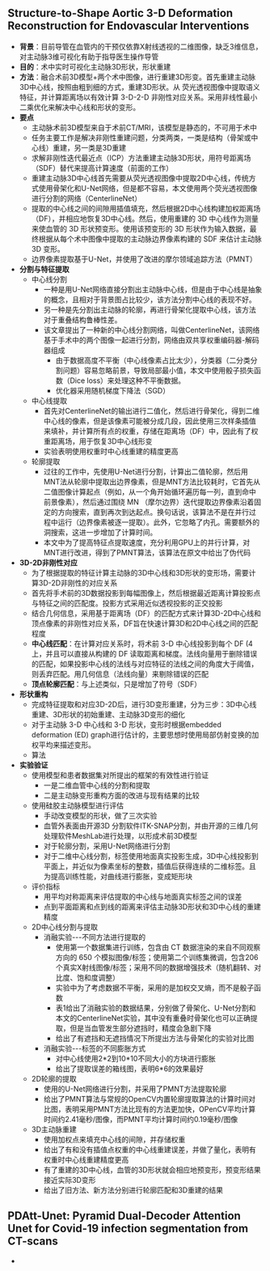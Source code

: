 ## Structure-to-Shape Aortic 3-D Deformation Reconstruction for Endovascular Interventions

- **背景**：目前导管在血管内的干预仅依靠X射线透视的二维图像，缺乏3维信息，对主动脉3维可视化有助于指导医生操作导管
- **目的**：术中实时可视化主动脉3D形状，形状重建
- **方法**：融合术前3D模型+两个术中图像，进行重建3D形变。首先重建主动脉3D中心线，按照由粗到细的方式，重建3D形状。从 荧光透视图像中提取语义特征，并计算距离场以有效计算 3-D-2-D 非刚性对应关系。采用非线性最小二乘优化来解决中心线和形状的变形。
- **要点**
  - 主动脉术前3D模型来自于术前CT/MRI，该模型是静态的，不可用于术中
  - 任务主要工作是解决非刚性重建问题，分类两类，一类是结构（骨架或中心线）重建，另一类是3D重建
  - 求解非刚性迭代最近点（ICP）方法重建主动脉3D形状，用符号距离场（SDF）替代来提高计算速度（前面的工作）
  - 重建主动脉3D中心线首先需要从荧光透视图像中提取2D中心线，传统方式使用骨架化和U-Net网络，但是都不容易，本文使用两个荧光透视图像进行分割的网络（CenterlineNet）
  - 提取的中心线之间的间隙用插值填充，然后根据2D中心线构建加权距离场（DF），并相应地恢复3D中心线。然后，使用重建的 3D 中心线作为测量来使血管的 3D 形状预变形。使用该预变形的 3D 形状作为输入数据，最终根据从每个术中图像中提取的主动脉边界像素构建的 SDF 来估计主动脉 3D 变形。
  - 边界像素提取基于U-Net，并使用了改进的摩尔领域追踪方法（PMNT）
- **分割与特征提取**
	- 中心线分割
		- 一种是用U-Net网络直接分割出主动脉中心线，但是由于中心线是抽象的概念，且相对于背景图占比较少，该方法分割中心线的表现不好。
		- 另一种是先分割出主动脉的轮廓，再进行骨架化提取中心线，该方法对于重叠结构鲁棒性差。
		- 该文章提出了一种新的中心线分割网络，叫做CenterlineNet，该网络基于手术中的两个图像一起进行分割，网络由双共享权重编码器-解码器组成
			- 由于数据高度不平衡（中心线像素占比太少），分类器（二分类分割问题）容易忽略前景，导致局部最小值，本文中使用骰子损失函数（Dice loss）来处理这种不平衡数据。
			- 优化器采用随机梯度下降法（SGD）
	- 中心线提取
		- 首先对CenterlineNet的输出进行二值化，然后进行骨架化，得到二维中心线的像素，但是该像素可能被分成几段，因此使用三次样条插值来填补，并计算所有点的权重，存储在距离场（DF）中，因此有了权重距离场，用于恢复3D中心线形变
		- 实验表明使用权重时中心线重建的精度更高
	- 轮廓提取
		- 过往的工作中，先使用U-Net进行分割，计算出二值轮廓，然后用MNT法从轮廓中提取出边界像素，但是MNT方法比较耗时，它首先从二值图像计算起点（例如，从一个角开始循环遍历每一列，直到命中前景像素），然后通过围绕 MN （摩尔边界）迭代提取边界像素沿着固定的方向搜索，直到再次到达起点。换句话说，该算法不是在并行过程中运行（边界像素被逐一提取）。此外，它忽略了内孔。需要额外的洞搜索，这进一步增加了计算时间。
		- 本文中为了提高特征点提取速度，充分利用GPU上的并行计算，对MNT进行改进，得到了PMNT算法，该算法在原文中给出了伪代码
- **3D-2D非刚性对应**
	- 为了根据提取的特征计算主动脉的3D中心线和3D形状的变形场，需要计算3D-2D非刚性的对应关系
	- 首先将手术前的3D数据投影到每幅图像上，然后根据最近距离计算投影点与特征之间的匹配度。投影方式采用近似透视投影的正交投影
	- 结合几何信息，采用基于距离场（DF）的匹配方式来计算3D-2D中心线和顶点像素的非刚性对应关系，DF旨在快速计算3D和2D中心线之间的匹配程度
	- **中心线匹配**：在计算对应关系时，将术前 3-D 中心线投影到每个 DF (4上，并且可以直接从构建的 DF 读取距离和梯度。法线向量用于删除错误的匹配，如果投影中心线的法线与对应特征的法线之间的角度大于阈值，则丢弃匹配。用几何信息（法线向量）来剔除错误的匹配
	- **顶点轮廓匹配**：与上述类似，只是增加了符号（SDF）
- **形状重构**
	- 完成特征提取和对应3D-2D后，进行3D变形重建，分为三步：3D中心线重建、3D形状的初始重建、主动脉3D变形的细化
	- 对于主动脉 3-D 中心线和 3-D 形状，变形时根据embedded deformation (ED)  graph进行估计的，主要思想时使用局部仿射变换的加权平均来描述变形。
	- 算法
- **实验验证**
	- 使用模型和患者数据集对所提出的框架的有效性进行验证
		- 一是二维血管中心线的分割和提取
		- 二是主动脉变形重构方面的改进与现有结果的比较
	- 使用硅胶主动脉模型进行评估
		- 手动改变模型的形状，做了三次实验
		- 血管外表面由开源3D 分割软件ITK-SNAP分割，并由开源的三维几何处理软件MeshLab进行处理，以形成术前3D模型
		- 对于轮廓分割，采用U-Net网络进行分割
		- 对于二维中心线分割，标签使用地面真实投影生成，3D中心线投影到平面上，并近似为像素坐标的整数，插值后获得连续的二维标签。且为提高训练性能，对曲线进行膨胀，变成矩形块
	- 评价指标
		- 用平均对称距离来评估提取的中心线与地面真实标签之间的误差
		- 点到平面距离和点到线的距离来评估主动脉3D形状和3D中心线的重建精度
	- 2D中心线分割与提取
		- 消融实验---不同方法进行提取的
			- 使用第一个数据集进行训练，包含由 CT 数据渲染的来自不同观察方向的 650 个模拟图像/标签；使用第二个训练集微调，包含206个真实X射线图像/标签；采用不同的数据增强技术（随机翻转、对比度、饱和度调整）
			- 实验中为了考虑数据不平衡，采用的是加权交叉熵，而不是骰子函数
			- 表1给出了消融实验的数据结果，分别做了骨架化、U-Net分割和本文的CenterlineNet实验，其中没有重叠时骨架化也可以正确提取，但是当血管发生部分遮挡时，精度会急剧下降
			- 给出了有遮挡和无遮挡情况下所提出方法与骨架化的实验对比图
		- 消融实验---标签的不同膨胀方式
			- 对中心线使用2\*2到10\*10不同大小的方块进行膨胀
			- 给出了提取误差的箱线图，表明6\*6的效果最好
	- 2D轮廓的提取
		- 使用的U-Net网络进行分割，并采用了PMNT方法提取轮廓
		- 给出了PMNT算法与常规的OpenCV内置轮廓提取算法的计算时间对比图，表明采用PMNT方法比现有的方法更加快，OPenCV平均计算时间约2.41毫秒/图像，而PMNT平均计算时间约0.19毫秒/图像
	- 3D主动脉重建
		- 使用加权点来填充中心线的间隙，并存储权重
		- 给出了有和没有插值点权重的中心线重建误差，并做了量化，表明有权重时中心线重建精度更高
		- 有了重建的3D中心线，血管的3D形状就会相应地预变形，预变形结果接近实际3D变形
		- 给出了旧方法、新方法分别进行轮廓匹配和3D重建的结果





## PDAtt-Unet: Pyramid Dual-Decoder Attention Unet for Covid-19 infection segmentation from CT-scans

- ​                                                                                                                                                                                                                                                                                                                                                                                                                                                                                                                                                                                                                                                                                                                                                                                                                                                                                                                                                                                                                                                                                                                                                                                                                                                                                                                                                                                                                                                                                                                                                                                                                                                                                                                                                                                                                                                                                                                                                                                                                                                                                                                                                                                                                                                                                                                                                                                                                                                                                                                                                                                                                                                                                                                                                                                                                                                                                                                                                                                                                                                                                                                                                                                                                                                                                                                                                                                                                                                                                                                                                                                                                                                                                                                                                                                                                                                                                                                                                                                                                                                                                                                                                                                                                                                                                                                                                                                                                                                                                                                                                                                                                                                                                                                                                                                                                                                                                                                                                                                                                                                                                                                                                                                                                                                                                                                                                                                                                                                                                                                                                                                                                                                                                                                                                                                                                                                                                                                                                                                                                                                                                                                                                                                                                                                                                                                                                                                                                                                                                                                                                                                                                                                                                                                                                                                                                                                                                                                                                                                                                                                                                                                                                                                                                                                                                                                                                                                                                                                                                                                                                                                                                                                                                                                                                                                                                                                                                                                                                                                                                                                                                                                                                                                                                                                                                                                                                                                                                                                                                                                                                                                                                                                                                                                                                                                                                                                                                                                                                                                                                                                                                                                                                                                                                                                                                                                                                                                                                                                                                                                                                                                                                                                                                                                                                                                                                                                                                                                                                                                                                                                                                                                                                                                                                                                                                                                                                                                                                                                                                                                                                                                                                                                                                                                                                                                                                                                                                                                                                                                                                                                                                                                                                                                                                                                                                                                                                                                                                                                                                                                                                                                                                                                                                                                                                                                                                                                                                                                                                                                                                                                                                                                                                                                                                                                                                                                                                                                                                                                                                                                                                                                                                                                                                                                                                                                                                                                                                                                                                                                                                                                                                                                                                                                                                                                                                                                                                                                                                                                                                                                                                                                                                                                                                                                                                                                                                                                                                                                                                                                                                                                                                                                                                                                                                                                                                                                                                                                                                                                                                                                                                                                                                                                                                                                                                                                                                                                                                                                                                                                                                                                                                                                                                                                                                                                                                                                                                                                                                                                                                                                                                                                                                                                                                                                                                                                                                                                                                                                                                                                                                                                                                                                                                                                                                                                                                                                                                                                                                                                                                                                                                                                                                                                                                                                                                                                                                                                                                                                                                                                                                                                                                                                                                                                                                                                                                                                                                                                                                                                                                                                                                                                                                                                                                                                                                                                                                                                                                                                                                                                                                                                                                                                                                                                                                                                                                                                                                                                                                                                                                                                                                                                                                                                                                                                                                                                                                                                                                                                                                                                                                                                                                                                                                                                                                                                                                                                                                                                                                                                                                                                                                                                                                                                                                                                                                                                                                                                                                                                                                                                                                                                                                                                                                                                                                                                                                                                                                                                                                                                                                                                                                                                                                                                                                                                                                                                                                                                                                                                                                                                                                                                                                                                                                                                                                                                                                                                                                                                                                                                                                                                                                                                                                                                                                                                                                                                                                                                                                                                                                                                                                                                                                                                                                                                                                                                                                                                                                                                                                                                                                                                                                                                                                                                                                                                                                                                                                                                                                                                                                                                                                                                                                                                                                                                                                                                                                                                                                                                                                                                                                                                                                                                                                                                                                                                                                                                                                                                                                                                                                                                                                                                                                                                                                                                                                                                                                                                                                                                                                                                                                                                                                                                                                                                                                                                                                                                                                                                                                                                                                                                                                                                                                                                                                                                                                                                                                                                                                                                                                                                                                                                                                                                                                                                                                                                                                                                                                                                                                                                                                                                                                                                                                                                                                                                                                                                                                                                                                                                                                                                                                                                                                                                                                                                                                                                                                                                                                                                                                                                                                                                                                                                                                                                                                                                                                                                                                                                                                                                                                                                                                                                                                                                                                                                                                                                                                                                                                                                                                                                                                                                                                                                                                                                                                                                                                                                                                                                                                                                                                                                                                                                                                                                                                                                                                                                                                                                                                                                                                                                                                                                                                                                                                                                                                                                                                                                                                                                                                                                                                                                                                                                                                                                                                                                                                                                                                                                                                                                                                                                                                                                                                                                                                                                                                                                                                                                                                                                                                                                                                                                                                                                                                                                                                                                                                                                                                                                                                                                                                                                                                                                                                                                                                                                                                                                                                                                                                                                                                                                                                                                                                                                                                                                                                                                                                                                                                                                                                                                                                                                                                                                                                                                                                                                                                                                                                                                                                                                                                                                                                                                                                                                                                                                                                                                                                                                                                                                                                                                                                                                                                                                                                                                                                                                                                                                                                                                                                                                                                                                                                                                                                                                                                                                                                                                                                                                                                                                                                                                                                                                                                                                                                                                                                                                                                                                                                                                                                                                                                                                                                                                                                                                                                                                                                                                                                                                                                                                                                                                                                                                                                                                                                                                                                                                                                                                                                                                                                                                                                                                                                                                                                                                                                                                                                                                                                                                                                                                                                                                                                                                                                                                                                                                                                                                                                                                                                                                                                                                                                                                                                                                                                                                                                                                                                                                                                                                                                                                                                                                                                                                                                                                                                                                                                                                                                                                                                                                                                                                                                                                                                                                                                                                                                                                                                                                                                                                                                                                                                                                                                                                                                                                                                                                                                                                                                                                                                                                                                                                                                                                                                                                                                                                                                                                                                                                                                                                                                                                                                                                                                                                                                                                                                                                                                                                                                                                                                                                                                                                                                                                                                                                                                                                                                                                                                                                                                                                                                                                                                                                                                                                                                                                                                                                                                                                                                                                                                                                                                                                                                                                                                                                                                                                                                                                                                                                                                                                                                                                                                                                                                                                                                                                                                                                                                                                                                                                                                                                                                                                                                                                                                                                                                                                                                                                                                                                                                                                                                                                                                                                                                                                                                                                                                                                                                                                                                                                                                                                                                                                                                                                                                                                                                                                                                                                                                                                                                                                                                                                                                                                                                                                                                                                                                                                                                                                                                                                                                                                                                                                                                                                                                                                                                                                                                                                                                                                                                                                                                                                                                                                                                                                                                                                                                                                                                                                                                                                                                                                                                                                                                                                                                                                                                                                                                                                                                                                                                                                                                                                                                                                                                                                                                                                                                                                                                                                                                                                                                                                                                                                                                                                                                                                                                                                                                                                                                                                                                                                                                                                                                                                                                                                                                                                                                                                                                                                                                                                                                                                                                                                                                                                                                                                                                                                                                                                                                                                                                                                                                                                                                                                                                                                                                                                                                                                                                                                                                                                                                                                                                                                                                                                                                                                                                                                                                                                                                                                                                                                                                                                                                                                                                                                                                                                                                                                                                                                                                                                                                                                                                                                                                                                                                                                                                                                                                                                                                                                                                                                                                                                                                                                                                                                                                                                                                                                                                                                                                                                                                                                                                                                                                                                                                                                                                                                                                                                                                                                                                                                                                                                                                                                                                                                                                                                                                                                                                                                                                                                                                                                                                                                                                                                                                                                                                                                                                                                                                                                                                                                                                                                                                                                                                                                                                                                                                                                                                                                                                                                                                                                                                                                                                                                                                                                                                                                                                                                                                                                                                                                                                                                                                                                                                                                                                                                                                                                                                                                                                                                                                                                                                                                                                                                                                                                                                                                                                                                                                                                                                                                                                                                                                                                                                                                                                                                                                                                                                                                                                                                                                                                                                                                                                                                                                                                                                                                                                                                                                                                                                                                                                                                                                                                                                                                                                                                                                                                                                                                                                                                                                                                                                                                                                                                                                                                                                                                                                                                                                                                                                                                                                                                                                                                                                                                                                                                                                                                                                                                                                                                                                                                                                                                                                                                                                                                                                                                                                                                                                                                                                                                                                                                                                                                                                                                                                                                                                                                                                                                                                                                                                                                                                                                                                                                                                                                                                                                                                                                                                                                                                                                                                                                                                                                                                                                                                                                                                                                                                                                                                                                                                                                                                                                                                                                                                                                                                                                                                                                                                                                                                                                                                                                                                                                                                                                                                                                                                                                                                                                                                                                                                                                                                                                                                                                                                                                                                                                                                                                                                                                                                                                                                                                                                                                                                                                                                                                                                                                                                                                                                                                                                                                                                                                                                                                                                                                                                                                                                                                                                                                                                                                                                                                                                                                                                                                                                                                                                                                                                                                                                                                                                                                                                                                                                                                                                                                                                                                                                                                                                                                                                                                                                                                                                                                                                                                                                                                                                                                                                                                                                                                                                                                                                                                                                                                                                                                                                                                                                                                                                                                                                                                                                                                                                                                                                                                                                                                                                                                                                                                                                                                                                                                                                                                                                                                                                                                                                                                                                                                                                                                                                                                                                                                                                                                                                                                                                                                                                                                                                                                                                                                                                                                                                                                                                                                                                                                                                                                                                                                                                                                                                                                                                                                                                                                                                                                                                                                                                                                                                                                                                                                                                                                                                                                                                                                                                                                                                                                                                                                                                                                                                                                                                                                                                                                                                                                                                                                                                                                                                                                                                                                                                                                                                                                                                                                                                                                                                                                                                                                                                                                                                                                                                                                                                                                                                                                                                                                                                                                                                                                                                                                                                                                                                                                                                                                                                                                                                                                                                                                                                                                                                                                                                                                                                                                                                                                                                                                                                                                                                                                                                                                                                                                                                                                                                                                                                                                                                                                                                                                                                                                                                                                                                                                                                                                                                                                                                                                                                                                                                                                                                                                                                                                                                                                                                                                                                                                                                                                                                                                                                                                                                                                                                                                                                                                                                                                                                                                                                                                                                                                                                                                                                                                                                                                                                                                                                                                                                                                                                                                                                                                                                                                                                                                                                                                                                                                                                                                                                                                                                                                                                                                                                                                                                                                                                                                                                                                                                                                                                                                                                                                                                                                                                                                                                                                                                                                                                                                                                                                                                                                                                                                                                                                                                                                                                                                                                                                                                                                                                                                                                                                                                                                                                                                                                                                                                                                                                                                                                                                                                                                                                                                                                                
